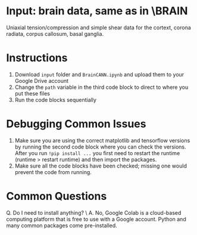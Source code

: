 # Input: brain data, same as in \BRAIN
Uniaxial tension/compression and simple shear data for the cortext, corona radiata, corpus callosum, basal ganglia.

# Instructions
1. Download `input` folder and `BrainCANN.ipynb` and upload them to your Google Drive account
2. Change the `path` variable in the third code block to direct to where you put these files
3. Run the code blocks sequentially

# Debugging Common Issues
1. Make sure you are using the correct matplotlib and tensorflow versions by running the second code block where you can check the versions. After you run `!pip install ...` you first need to restart the runtime (runtime > restart runtime) and then import the packages. 
2. Make sure all the code blocks have been checked; missing one would prevent the code from running.

# Common Questions
Q. Do I need to install anything? \\
A. No, Google Colab is a cloud-based computing platform that is free to use with a Google account. Python and many common packages come pre-installed.
